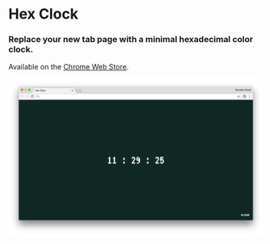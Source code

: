 # Hex Clock

### Replace your new tab page with a minimal hexadecimal color clock.

Available on the [Chrome Web Store](https://chrome.google.com/webstore/detail/hex-clock/ccpflddpifdilkegaelhbehblahafjdk).

![Screenshot](hexclock.png)
